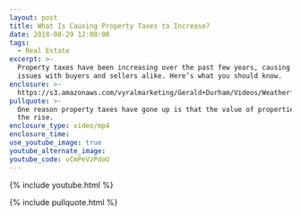 ```yaml
---
layout: post
title: What Is Causing Property Taxes to Increase?
date: 2018-08-29 12:00:00
tags:
  - Real Estate
excerpt: >-
  Property taxes have been increasing over the past few years, causing some
  issues with buyers and sellers alike. Here’s what you should know.
enclosure: >-
  https://s3.amazonaws.com/vyralmarketing/Gerald+Durham/Videos/Weatherford%252C+TX+Real+Estate+-+Homeowner+Taxes.mp4
pullquote: >-
  One reason property taxes have gone up is that the value of properties is on
  the rise.
enclosure_type: video/mp4
enclosure_time:
use_youtube_image: true
youtube_alternate_image:
youtube_code: vCmPeVzPdoU
---
```


{% include youtube.html %}

{% include pullquote.html %}